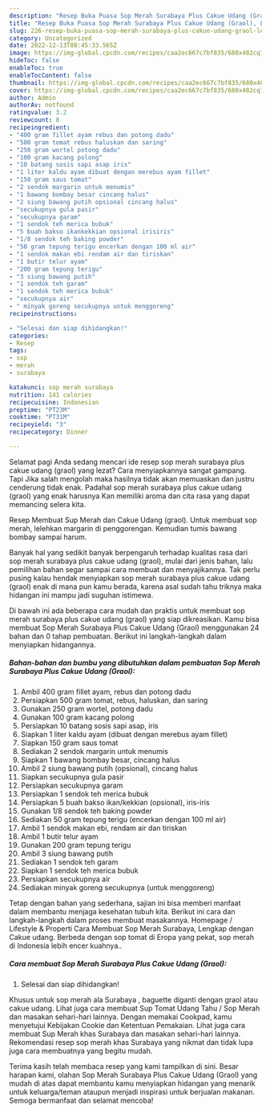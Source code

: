 ```yaml
---
description: "Resep Buka Puasa Sop Merah Surabaya Plus Cakue Udang (Graol), Lezat Sekali"
title: "Resep Buka Puasa Sop Merah Surabaya Plus Cakue Udang (Graol), Lezat Sekali"
slug: 226-resep-buka-puasa-sop-merah-surabaya-plus-cakue-udang-graol-lezat-sekali
category: Uncategorized
date: 2022-12-13T08:45:33.565Z
image: https://img-global.cpcdn.com/recipes/caa2ec667c7bf835/680x482cq70/sop-merah-surabaya-plus-cakue-udang-graol-foto-resep-utama.jpg
hideToc: false
enableToc: true
enableTocContent: false
thumbnail: https://img-global.cpcdn.com/recipes/caa2ec667c7bf835/680x482cq70/sop-merah-surabaya-plus-cakue-udang-graol-foto-resep-utama.jpg
cover: https://img-global.cpcdn.com/recipes/caa2ec667c7bf835/680x482cq70/sop-merah-surabaya-plus-cakue-udang-graol-foto-resep-utama.jpg
author: Admin
authorAv: notfound
ratingvalue: 3.2
reviewcount: 8
recipeingredient:
- "400 gram fillet ayam rebus dan potong dadu"
- "500 gram tomat rebus haluskan dan saring"
- "250 gram wortel potong dadu"
- "100 gram kacang polong"
- "10 batang sosis sapi asap iris"
- "1 liter kaldu ayam dibuat dengan merebus ayam fillet"
- "150 gram saus tomat"
- "2 sendok margarin untuk menumis"
- "1 bawang bombay besar cincang halus"
- "2 siung bawang putih opsional cincang halus"
- "secukupnya gula pasir"
- "secukupnya garam"
- "1 sendok teh merica bubuk"
- "5 buah bakso ikankekkian opsional irisiris"
- "1/8 sendok teh baking powder"
- "50 gram tepung terigu encerkan dengan 100 ml air"
- "1 sendok makan ebi rendam air dan tiriskan"
- "1 butir telur ayam"
- "200 gram tepung terigu"
- "3 siung bawang putih"
- "1 sendok teh garam"
- "1 sendok teh merica bubuk"
- "secukupnya air"
- " minyak goreng secukupnya untuk menggoreng"
recipeinstructions:

- "Selesai dan siap dihidangkan!"
categories:
- Resep
tags:
- sop
- merah
- surabaya

katakunci: sop merah surabaya 
nutrition: 141 calories
recipecuisine: Indonesian
preptime: "PT23M"
cooktime: "PT31M"
recipeyield: "3"
recipecategory: Dinner

---
```



Selamat pagi Anda sedang mencari ide resep sop merah surabaya plus cakue udang (graol) yang lezat? Cara menyiapkannya sangat gampang. Tapi Jika salah mengolah maka hasilnya tidak akan memuaskan dan justru cenderung tidak enak. Padahal sop merah surabaya plus cakue udang (graol) yang enak harusnya Kan memiliki aroma dan cita rasa yang dapat memancing selera kita.


Resep Membuat Sup Merah dan Cakue Udang (graol). Untuk membuat sop merah, lelehkan margarin di penggorengan. Kemudian tumis bawang bombay sampai harum.

Banyak hal yang sedikit banyak berpengaruh terhadap kualitas rasa dari sop merah surabaya plus cakue udang (graol), mulai dari jenis bahan, lalu pemilihan bahan segar sampai cara membuat dan menyajikannya. Tak perlu pusing kalau hendak menyiapkan sop merah surabaya plus cakue udang (graol) enak di mana pun kamu berada, karena asal sudah tahu triknya maka hidangan ini mampu jadi suguhan istimewa.


Di bawah ini ada beberapa cara mudah dan praktis untuk membuat sop merah surabaya plus cakue udang (graol) yang siap dikreasikan. Kamu bisa membuat Sop Merah Surabaya Plus Cakue Udang (Graol) menggunakan 24 bahan dan 0 tahap pembuatan. Berikut ini langkah-langkah dalam menyiapkan hidangannya.

<!--inarticleads1-->

##### Bahan-bahan dan bumbu yang dibutuhkan dalam pembuatan Sop Merah Surabaya Plus Cakue Udang (Graol):

1. Ambil 400 gram fillet ayam, rebus dan potong dadu
1. Persiapkan 500 gram tomat, rebus, haluskan, dan saring
1. Gunakan 250 gram wortel, potong dadu
1. Gunakan 100 gram kacang polong
1. Persiapkan 10 batang sosis sapi asap, iris
1. Siapkan 1 liter kaldu ayam (dibuat dengan merebus ayam fillet)
1. Siapkan 150 gram saus tomat
1. Sediakan 2 sendok margarin untuk menumis
1. Siapkan 1 bawang bombay besar, cincang halus
1. Ambil 2 siung bawang putih (opsional), cincang halus
1. Siapkan secukupnya gula pasir
1. Persiapkan secukupnya garam
1. Persiapkan 1 sendok teh merica bubuk
1. Persiapkan 5 buah bakso ikan/kekkian (opsional), iris-iris
1. Gunakan 1/8 sendok teh baking powder
1. Sediakan 50 gram tepung terigu (encerkan dengan 100 ml air)
1. Ambil 1 sendok makan ebi, rendam air dan tiriskan
1. Ambil 1 butir telur ayam
1. Gunakan 200 gram tepung terigu
1. Ambil 3 siung bawang putih
1. Sediakan 1 sendok teh garam
1. Siapkan 1 sendok teh merica bubuk
1. Persiapkan secukupnya air
1. Sediakan  minyak goreng secukupnya (untuk menggoreng)


Tetap dengan bahan yang sederhana, sajian ini bisa memberi manfaat dalam membantu menjaga kesehatan tubuh kita. Berikut ini cara dan langkah-langkah dalam proses membuat masakannya. Homepage / Lifestyle &amp; Properti Cara Membuat Sop Merah Surabaya, Lengkap dengan Cakue udang. Berbeda dengan sop tomat di Eropa yang pekat, sop merah di Indonesia lebih encer kuahnya.. 

<!--inarticleads2-->

##### Cara membuat Sop Merah Surabaya Plus Cakue Udang (Graol):


1. Selesai dan siap dihidangkan!

Khusus untuk sop merah ala Surabaya , baguette diganti dengan graol atau cakue udang. Lihat juga cara membuat Sup Tomat Udang Tahu / Sop Merah dan masakan sehari-hari lainnya. Dengan memakai Cookpad, kamu menyetujui Kebijakan Cookie dan Ketentuan Pemakaian. Lihat juga cara membuat Sup Merah khas Surabaya dan masakan sehari-hari lainnya. Rekomendasi resep sop merah khas Surabaya yang nikmat dan tidak lupa juga cara membuatnya yang begitu mudah. 

Terima kasih telah membaca resep yang kami tampilkan di sini. Besar harapan kami, olahan Sop Merah Surabaya Plus Cakue Udang (Graol) yang mudah di atas dapat membantu kamu menyiapkan hidangan yang menarik untuk keluarga/teman ataupun menjadi inspirasi untuk berjualan makanan. Semoga bermanfaat dan selamat mencoba!
